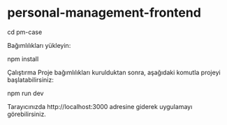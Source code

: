 # personal-management-frontend

cd pm-case

Bağımlılıkları yükleyin:

npm install

Çalıştırma
Proje bağımlılıkları kurulduktan sonra, aşağıdaki komutla projeyi başlatabilirsiniz:

npm run dev

Tarayıcınızda http://localhost:3000 adresine giderek uygulamayı görebilirsiniz.
